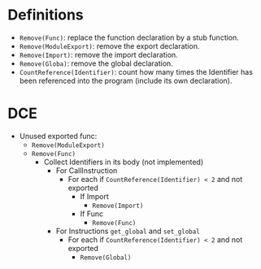 # Definitions

- `Remove(Func)`: replace the function declaration by a stub function.
- `Remove(ModuleExport)`: remove the export declaration.
- `Remove(Import)`: remove the import declaration.
- `Remove(Globa)`: remove the global declaration.
- `CountReference(Identifier)`: count how many times the Identifier has been referenced into the program (include its own declaration).

# DCE

- Unused exported func:
  - `Remove(ModuleExport)`
  - `Remove(Func)`
    - Collect Identifiers in its body (not implemented)
        - For CallInstruction
          - For each if `CountReference(Identifier) < 2` and not exported
            - If Import
              - `Remove(Import)`
            - If Func
              - `Remove(Func)`
        - For Instructions `get_global` and `set_global`
          - For each if `CountReference(Identifier) < 2` and not exported
            - `Remove(Global)`

